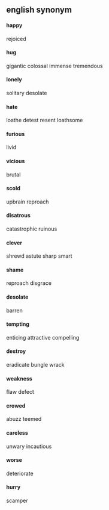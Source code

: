 
english synonym
------------------------------------

#### happy

rejoiced

#### hug

gigantic colossal immense tremendous

#### lonely

solitary desolate

#### hate

loathe detest resent loathsome

#### furious

livid

#### vicious

brutal

#### scold

upbrain reproach

#### disatrous

catastrophic ruinous

#### clever

shrewd astute sharp smart

#### shame

reproach disgrace

#### desolate

barren

#### tempting

enticing attractive compelling

#### destroy

eradicate bungle wrack

#### weakness

flaw defect

#### crowed

abuzz teemed

#### careless

unwary incautious

#### worse

deteriorate

#### hurry

scamper
